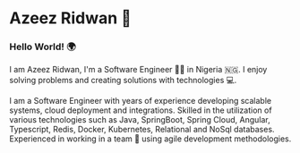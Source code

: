 # **Azeez Ridwan :man:**
### Hello World! :earth_africa:


I am Azeez Ridwan, I'm a Software Engineer :man_technologist: in Nigeria :nigeria:. I enjoy solving problems and creating solutions with technologies :computer:.

I am a Software Engineer with years of experience developing scalable systems, cloud deployment and integrations. Skilled in the utilization of various technologies such as Java, SpringBoot, Spring Cloud, Angular, Typescript, Redis, Docker, Kubernetes, Relational and NoSql databases. Experienced in working in a team 👯 using agile development methodologies.

<!--
**Azo-hub/Azo-hub** is a ✨ _special_ ✨ repository because its `README.md` (this file) appears on your GitHub profile.

Here are some ideas to get you started:

- 🔭 I’m currently working on ...
- 🌱 I’m currently learning ...
- 👯 I’m looking to collaborate on ...
- 🤔 I’m looking for help with ...
- 💬 Ask me about ...
- 📫 How to reach me: ...
- 😄 Pronouns: ...
- ⚡ Fun fact: ...
-->
